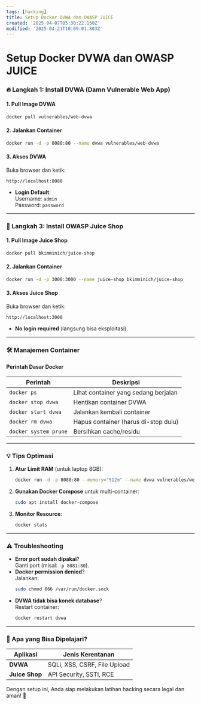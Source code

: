 ```yaml
---
tags: [hacking]
title: Setup Docker DVWA dan OWASP JUICE
created: '2025-04-07T05:30:22.150Z'
modified: '2025-04-21T10:09:01.803Z'
---
```


# Setup Docker DVWA dan OWASP JUICE
### **🔥 Langkah 1: Install DVWA (Damn Vulnerable Web App)**
#### **1. Pull Image DVWA**
```bash
docker pull vulnerables/web-dvwa
```

#### **2. Jalankan Container**
```bash
docker run -d -p 8080:80 --name dvwa vulnerables/web-dvwa
```

#### **3. Akses DVWA**
Buka browser dan ketik:
```
http://localhost:8080
```
- **Login Default**:  
  Username: `admin`  
  Password: `password`

---

### **🍊 Langkah 3: Install OWASP Juice Shop**
#### **1. Pull Image Juice Shop**
```bash
docker pull bkimminich/juice-shop
```

#### **2. Jalankan Container**
```bash
docker run -d -p 3000:3000 --name juice-shop bkimminich/juice-shop
```

#### **3. Akses Juice Shop**
Buka browser dan ketik:
```
http://localhost:3000
```
- **No login required** (langsung bisa eksploitasi).

---

### **🛠️ Manajemen Container**
#### **Perintah Dasar Docker**
| Perintah | Deskripsi |
|----------|-----------|
| `docker ps` | Lihat container yang sedang berjalan |
| `docker stop dvwa` | Hentikan container DVWA |
| `docker start dvwa` | Jalankan kembali container |
| `docker rm dvwa` | Hapus container (harus di-stop dulu) |
| `docker system prune` | Bersihkan cache/residu |

---

### **💡 Tips Optimasi**
1. **Atur Limit RAM** (untuk laptop 8GB):
   ```bash
   docker run -d -p 8080:80 --memory="512m" --name dvwa vulnerables/web-dvwa
   ```
2. **Gunakan Docker Compose** untuk multi-container:
   ```bash
   sudo apt install docker-compose
   ```
3. **Monitor Resource**:
   ```bash
   docker stats
   ```

---

### **⚠️ Troubleshooting**
- **Error port sudah dipakai**?  
  Ganti port (misal: `-p 8081:80`).
- **Docker permission denied**?  
  Jalankan:
  ```bash
  sudo chmod 666 /var/run/docker.sock
  ```
- **DVWA tidak bisa konek database**?  
  Restart container:
  ```bash
  docker restart dvwa
  ```

---

### **🎯 Apa yang Bisa Dipelajari?**
| Aplikasi | Jenis Kerentanan |
|----------|------------------|
| **DVWA** | SQLi, XSS, CSRF, File Upload |
| **Juice Shop** | API Security, SSTI, RCE |

Dengan setup ini, Anda siap melakukan latihan hacking secara legal dan aman! 🚀
